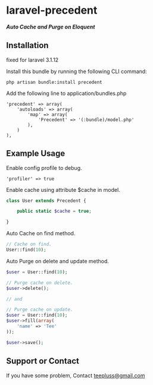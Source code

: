 laravel-precedent
=================

***Auto Cache and Purge on Eloquent***

## Installation

fixed for laravel 3.1.12

Install this bundle by running the following CLI command:

	php artisan bundle:install precedent

Add the following line to application/bundles.php

	'precedent' => array(
		'autoloads' => array(
			'map' => array(
				'Precedent' => '(:bundle)/model.php'
			),
		)
	),

## Example Usage

Enable config profile to debug.

	'profiler' => true


Enable cache using attribute $cache in model.
```php
class User extends Precedent {

	public static $cache = true;

}
```

Auto Cache on find method.
```php
// Cache on find.
User::find(10);
```

Auto Purge on delete and update method.
```php
$user = User::find(10);

// Purge cache on delete.
$user->delete();

// and

// Purge cache on update.
$user = User::find(10);
$user->fill(array(
	'name' => 'Tee'
));

$user->save();
```

## Support or Contact

If you have some problem, Contact teepluss@gmail.com